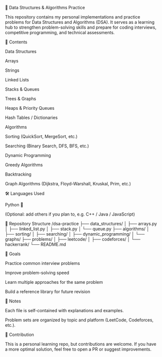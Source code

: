 📘 Data Structures & Algorithms Practice

This repository contains my personal implementations and practice problems for Data Structures and Algorithms (DSA).
It serves as a learning hub to strengthen problem-solving skills and prepare for coding interviews, competitive programming, and technical assessments.

🚀 Contents

Data Structures

Arrays

Strings

Linked Lists

Stacks & Queues

Trees & Graphs

Heaps & Priority Queues

Hash Tables / Dictionaries

Algorithms

Sorting (QuickSort, MergeSort, etc.)

Searching (Binary Search, DFS, BFS, etc.)

Dynamic Programming

Greedy Algorithms

Backtracking

Graph Algorithms (Dijkstra, Floyd-Warshall, Kruskal, Prim, etc.)

🛠 Languages Used

Python 🐍

(Optional: add others if you plan to, e.g. C++ / Java / JavaScript)

📂 Repository Structure
/dsa-practice
├── data_structures/
│   ├── arrays.py
│   ├── linked_list.py
│   ├── stack.py
│   └── queue.py
├── algorithms/
│   ├── sorting/
│   ├── searching/
│   ├── dynamic_programming/
│   └── graphs/
├── problems/
│   ├── leetcode/
│   ├── codeforces/
│   └── hackerrank/
└── README.md

🎯 Goals

Practice common interview problems

Improve problem-solving speed

Learn multiple approaches for the same problem

Build a reference library for future revision

📌 Notes

Each file is self-contained with explanations and examples.

Problem sets are organized by topic and platform (LeetCode, Codeforces, etc.).

🤝 Contribution

This is a personal learning repo, but contributions are welcome.
If you have a more optimal solution, feel free to open a PR or suggest improvements.
